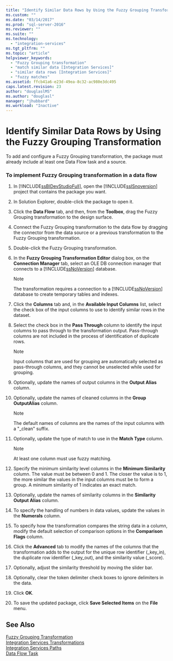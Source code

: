 ```yaml
---
title: "Identify Similar Data Rows by Using the Fuzzy Grouping Transformation | Microsoft Docs"
ms.custom: ""
ms.date: "03/14/2017"
ms.prod: "sql-server-2016"
ms.reviewer: ""
ms.suite: ""
ms.technology: 
  - "integration-services"
ms.tgt_pltfrm: ""
ms.topic: "article"
helpviewer_keywords: 
  - "Fuzzy Grouping transformation"
  - "match similar data [Integration Services]"
  - "similar data rows [Integration Services]"
  - "fuzzy matches"
ms.assetid: ffcb41a6-e23d-49ea-8c32-ac980e3dc495
caps.latest.revision: 23
author: "douglaslMS"
ms.author: "douglasl"
manager: "jhubbard"
ms.workload: "Inactive"
---
```

# Identify Similar Data Rows by Using the Fuzzy Grouping Transformation
  To add and configure a Fuzzy Grouping transformation, the package must already include at least one Data Flow task and a source.  
  
### To implement Fuzzy Grouping transformation in a data flow  
  
1.  In [!INCLUDE[ssBIDevStudioFull](../../../includes/ssbidevstudiofull-md.md)], open the [!INCLUDE[ssISnoversion](../../../includes/ssisnoversion-md.md)] project that contains the package you want.  
  
2.  In Solution Explorer, double-click the package to open it.  
  
3.  Click the **Data Flow** tab, and then, from the **Toolbox**, drag the Fuzzy Grouping transformation to the design surface.  
  
4.  Connect the Fuzzy Grouping transformation to the data flow by dragging the connector from the data source or a previous transformation to the Fuzzy Grouping transformation.  
  
5.  Double-click the Fuzzy Grouping transformation.  
  
6.  In the **Fuzzy Grouping Transformation Editor** dialog box, on the **Connection Manager** tab, select an OLE DB connection manager that connects to a [!INCLUDE[ssNoVersion](../../../includes/ssnoversion-md.md)] database.  
  
    > [!NOTE]  
    >  The transformation requires a connection to a [!INCLUDE[ssNoVersion](../../../includes/ssnoversion-md.md)] database to create temporary tables and indexes.  
  
7.  Click the **Columns** tab and, in the **Available Input Columns** list, select the check box of the input columns to use to identify similar rows in the dataset.  
  
8.  Select the check box in the **Pass Through** column to identify the input columns to pass through to the transformation output. Pass-through columns are not included in the process of identification of duplicate rows.  
  
    > [!NOTE]  
    >  Input columns that are used for grouping are automatically selected as pass-through columns, and they cannot be unselected while used for grouping.  
  
9. Optionally, update the names of output columns in the **Output Alias** column.  
  
10. Optionally, update the names of cleaned columns in the **Group OutputAlias** column.  
  
    > [!NOTE]  
    >  The default names of columns are the names of the input columns with a "_clean" suffix.  
  
11. Optionally, update the type of match to use in the **Match Type** column.  
  
    > [!NOTE]  
    >  At least one column must use fuzzy matching.  
  
12. Specify the minimum similarity level columns in the **Minimum Similarity** column. The value must be between 0 and 1. The closer the value is to 1, the more similar the values in the input columns must be to form a group. A minimum similarity of 1 indicates an exact match.  
  
13. Optionally, update the names of similarity columns in the **Similarity Output Alias** column.  
  
14. To specify the handling of numbers in data values, update the values in the **Numerals** column.  
  
15. To specify how the transformation compares the string data in a column, modify the default selection of comparison options in the **Comparison Flags** column.  
  
16. Click the **Advanced** tab to modify the names of the columns that the transformation adds to the output for the unique row identifier (_key_in), the duplicate row identifier (_key_out), and the similarity value (_score).  
  
17. Optionally, adjust the similarity threshold by moving the slider bar.  
  
18. Optionally, clear the token delimiter check boxes to ignore delimiters in the data.  
  
19. Click **OK**.  
  
20. To save the updated package, click **Save Selected Items** on the **File** menu.  
  
## See Also  
 [Fuzzy Grouping Transformation](../../../integration-services/data-flow/transformations/fuzzy-grouping-transformation.md)   
 [Integration Services Transformations](../../../integration-services/data-flow/transformations/integration-services-transformations.md)   
 [Integration Services Paths](../../../integration-services/data-flow/integration-services-paths.md)   
 [Data Flow Task](../../../integration-services/control-flow/data-flow-task.md)  
  
  
